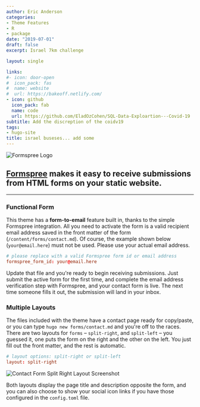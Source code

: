 ```yaml
---
author: Eric Anderson
categories:
- Theme Features
- R
- package
date: "2019-07-01"
draft: false
excerpt: Israel 7km challenge

layout: single

links:
#- icon: door-open
#  icon_pack: fas
#  name: website
#  url: https://bakeoff.netlify.com/ 
- icon: github
  icon_pack: fab
  name: code
  url: https://github.com/EladOzCohen/SQL-Data-Exploartion---Covid-19
subtitle: Add the discreption of the coidv19
tags:
- hugo-site
title: israel buseses... add some
---
```


![Formspree Logo](median_and_mean_pic.jpg)

## [Formspree](https://formspree.io) makes it easy to receive submissions from HTML forms on your static website.

---

### Functional Form

This theme has a **form-to-email** feature built in, thanks to the simple Formspree integration. All you need to activate the form is a valid recipient email address saved in the front matter of the form
(`/content/forms/contact.md`). Of course, the example shown below (`your@email.here`) must not be used. Please use your actual email address.

```toml
# please replace with a valid Formspree form id or email address
formspree_form_id: your@email.here
```

Update that file and you're ready to begin receiving submissions. Just submit
the active form for the first time, and complete the email address verification
step with Formspree, and your contact form is live. The next time someone
fills it out, the submission will land in your inbox.

### Multiple Layouts

The files included with the theme have a contact page ready for copy/paste, or
you can type `hugo new forms/contact.md` and you're off to the races. There are two
layouts for `forms` – `split-right`, and `split-left` – you guessed it, one puts
the form on the right and the other on the left. You just fill out the front
matter, and the rest is automatic.

```toml
# layout options: split-right or split-left
layout: split-right
```

![Contact Form Split Right Layout Screenshot](built-in-contact-form-screenshot.png)

Both layouts display the page title and description opposite the form, and you
can also choose to show your social icon links if you have those configured in
the `config.toml` file.
